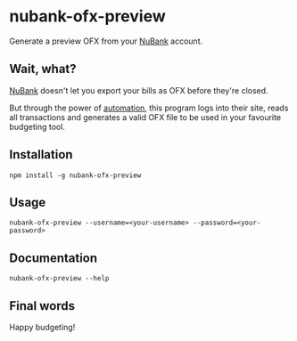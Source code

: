 # nubank-ofx-preview

Generate a preview OFX from your [NuBank](https://nubank.com.br/) account.

## Wait, what?

[NuBank](https://nubank.com.br/) doesn't let you export your bills as OFX before they're closed.

But through the power of [automation](https://github.com/GoogleChrome/puppeteer), this program logs into their site, reads all transactions and generates a valid OFX file to be used in your favourite budgeting tool.


## Installation

```
npm install -g nubank-ofx-preview
```

## Usage

```
nubank-ofx-preview --username=<your-username> --password=<your-password>
```

## Documentation

```
nubank-ofx-preview --help
```

## Final words

Happy budgeting!
